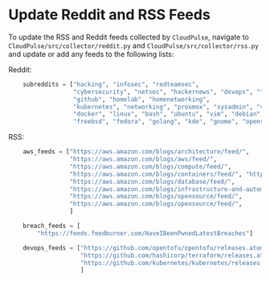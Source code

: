 # Update Reddit and RSS Feeds

To update the RSS and Reddit feeds collected by `CloudPulse`, navigate to `CloudPulse/src/collector/reddit.py` and `CloudPulse/src/collector/rss.py` and update or add any feeds to the following lists:

Reddit:

```python
    subreddits = ["hacking", "infosec", "redteamsec",
                  "cybersecurity", "netsec", "hackernews", "devops", "terraform", "ansible", "aws",
                  "github", "homelab", "homenetworking",
                  "kubernetes", "networking", "proxmox", "sysadmin", "vscode", "sre", "azure",
                  "docker", "linux", "bash", "ubuntu", "vim", "debian",
                  "freebsd", "fedora", "golang", "kde", "gnome", "opensource"]
```

RSS:

```python
    aws_feeds = ["https://aws.amazon.com/blogs/architecture/feed/",
                 "https://aws.amazon.com/blogs/aws/feed/",
                 "https://aws.amazon.com/blogs/compute/feed/",
                 "https://aws.amazon.com/blogs/containers/feed/", "https://aws.amazon.com/blogs/devops/feed/",
                 "https://aws.amazon.com/blogs/database/feed/",
                 "https://aws.amazon.com/blogs/infrastructure-and-automation/feed/",
                 "https://aws.amazon.com/blogs/opensource/feed/",
                 "https://aws.amazon.com/blogs/opensource/feed/",
                 ]

    breach_feeds = [
        "https://feeds.feedburner.com/HaveIBeenPwnedLatestBreaches"]

    devops_feeds = ["https://github.com/opentofu/opentofu/releases.atom",
                    "https://github.com/hashicorp/terraform/releases.atom",
                    "https://github.com/kubernetes/kubernetes/releases.atom"
                    ]
```
